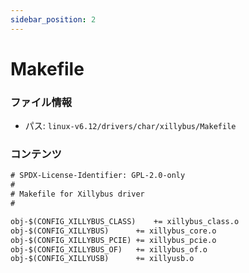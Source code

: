 ```yaml
---
sidebar_position: 2
---
```

# Makefile

### ファイル情報

- パス: `linux-v6.12/drivers/char/xillybus/Makefile`

### コンテンツ

```txt
# SPDX-License-Identifier: GPL-2.0-only
#
# Makefile for Xillybus driver
#

obj-$(CONFIG_XILLYBUS_CLASS)	+= xillybus_class.o
obj-$(CONFIG_XILLYBUS)		+= xillybus_core.o
obj-$(CONFIG_XILLYBUS_PCIE)	+= xillybus_pcie.o
obj-$(CONFIG_XILLYBUS_OF)	+= xillybus_of.o
obj-$(CONFIG_XILLYUSB)		+= xillyusb.o

```
